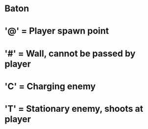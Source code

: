 # Baton

# '@' = Player spawn point
# '#' = Wall, cannot be passed by player
# 'C' = Charging enemy
# 'T' = Stationary enemy, shoots at player
